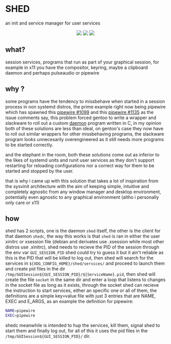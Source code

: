 # SHED

an init and service manager for user services


<p align="center">
<a href="https://github.com/eylles/shed" alt="GitHub"><img src="https://img.shields.io/badge/Github-2B3137?style=for-the-badge&logo=Github&logoColor=FFFFFF"></a>
<a href="https://gitlab.com/eylles/shed" alt="GitLab"><img src="https://img.shields.io/badge/Gitlab-380D75?style=for-the-badge&logo=Gitlab"></a>
<a href="https://codeberg.org/eylles/shed" alt="CodeBerg"><img src="https://img.shields.io/badge/Codeberg-2185D0?style=for-the-badge&logo=codeberg&logoColor=F2F8FC"></a>
</p>

## what?

session services, programs that run as part of your graphical session, for example in x11 you have the compositor, keyring, maybe a clipboard daemon and perhaps pulseaudio or pipewire


## why ?

some programs have the tendency to missbehave when started in a session process in non systemd distros, the prime example right now being pipewire which has spawned this [pipewire #1099](https://gitlab.freedesktop.org/pipewire/pipewire/-/issues/1099) and this [pipewire #1135](https://gitlab.freedesktop.org/pipewire/pipewire/-/issues/1135) as the issue comments say, this problem forced gentoo to write a wrapper and slackware to roll out a custom [daemon](https://github.com/raforg/daemon) program written in C, in my opinion both of these solutions are less than ideal, on gentoo's case they now have to roll out similar wrappers for other missbehaving programs, the slackware program looks unnecesarily overengineered as it still needs more programs to be started correctly.

and the elephant in the room, both these solutions come out as inferior to the likes of systemd units and runit user services as they don't support restarting for reloading configurations nor a correct way for them to be started and stopped by the user.

that is why i came up with this solution that takes a lot of inspiration from the sysvinit architecture with the aim of keeping simple, intuitive and completely agnostic from any window manager and desktop environment, potentially even agnostic to any graphical environment (altho i personally only care or x11)

## how

shed has 2 scripts, one is the daemon `shed` itself, the other is the client for that daemon `shedc`, the way this works is that `shed` is ran in either the user xinitrc or xsession file (debian and derivates use .xsession while most other distros use .xinitrc), shed needs to recieve the PID of the session through the env var `GUI_SESSION_PID` shed could try to guess it but it ain't reliable as this is the PID that will be killed to log out, then shed will search for the services in `${XDG_CONFIG_HOME}/shed/services/` and proceed to launch them and create pid files in the dir `/tmp/GUISession${GUI_SESSION_PID}/${ServiceName}.pid`, then shed will create the file `socket` in the same dir and enter a loop that listens to changes in the socket file as long as it exists, through the socket shed can recieve the instruction to start services, either an specific one or all of them, the definitions are a simple key=value file with just 3 entries that are NAME, EXEC and E_ARGS, as an example the definition for pipewire:
```sh
NAME=pipewire
EXEC=pipewire
```

shedc meanwhile is intended to hup the services, kill them, signal shed to start them and finally log out, for all of this it uses the pid files in the `/tmp/GUISession${GUI_SESSION_PID}/` dir.
